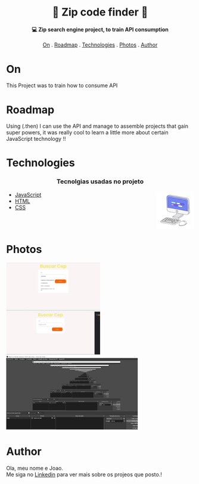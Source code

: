 <h1 align="center">
   📨 Zip code finder 📨
</h1>

<h4 align="center">
  💻 
Zip search engine project, to train API consumption
</h4>

<p align="center">   
   <a href="#on">On</a> .
   <a href="#roadmap">Roadmap</a> .
   <a href="#technologies">Technologies</a> .
   <a href="#photos">Photos</a> . 
   <a href="#author">Author</a>
 </p>


   
 # On
     
     
   <p>  This Project was to train how to consume API </p>
   
   
   
   
   
   # Roadmap 
   
   <p> Using (.then) I can use the API and manage to assemble projects that gain super powers,
it was really cool to learn a little more about certain JavaScript technology !! </p>
   
   
   # Technologies 
   <h3 align="center"> Tecnolgias usadas no projeto </h3>
 
   <img src='./readme-assets/computer1.gif' alt='gif-de-computador' align='right' width='20%'/>


- [JavaScript](https://www.javascript.com/)
- [HTML](https://developer.mozilla.org/pt-BR/docs/Web/HTML/Element/html/)  
- [CSS](https://developer.mozilla.org/pt-BR/docs/Web/CSS)  
<br>
<br>

   
   # Photos
   <img src="./readme-assets/buscador.JPG" width='50%' >
    
   <img src="./readme-assets/buscador1.JPG" width= '50%' >
    
   <img src="./readme-assets/buscador.gif" width= '70%' >
   
   
   # Author
   <p>Ola, meu nome e Joao. <br> Me siga no <a href="https://www.linkedin.com/in/jo%C3%A3o-soares13/" target="_blank">Linkedin</a> para ver mais sobre os projeos que posto.!</p>
   
